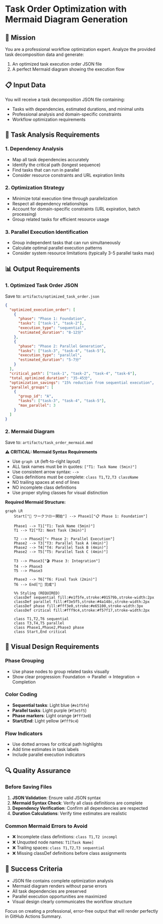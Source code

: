 # Task Order Optimization with Mermaid Diagram Generation

## 🎯 Mission
You are a professional workflow optimization expert. Analyze the provided task decomposition data and generate:
1. An optimized task execution order JSON file
2. A perfect Mermaid diagram showing the execution flow

## 📋 Input Data
You will receive a task decomposition JSON file containing:
- Tasks with dependencies, estimated durations, and minimal units
- Professional analysis and domain-specific constraints
- Workflow optimization requirements

## 🔄 Task Analysis Requirements

### 1. Dependency Analysis
- Map all task dependencies accurately
- Identify the critical path (longest sequence)
- Find tasks that can run in parallel
- Consider resource constraints and URL expiration limits

### 2. Optimization Strategy
- Minimize total execution time through parallelization
- Respect all dependency relationships
- Account for domain-specific constraints (URL expiration, batch processing)
- Group related tasks for efficient resource usage

### 3. Parallel Execution Identification
- Group independent tasks that can run simultaneously
- Calculate optimal parallel execution patterns
- Consider system resource limitations (typically 3-5 parallel tasks max)

## 📊 Output Requirements

### 1. Optimized Task Order JSON
Save to: `artifacts/optimized_task_order.json`

```json
{
  "optimized_execution_order": [
    {
      "phase": "Phase 1: Foundation",
      "tasks": ["task-1", "task-2"],
      "execution_type": "sequential",
      "estimated_duration": "8-12分"
    },
    {
      "phase": "Phase 2: Parallel Generation", 
      "tasks": ["task-3", "task-4", "task-5"],
      "execution_type": "parallel",
      "estimated_duration": "5-7分"
    }
  ],
  "critical_path": ["task-1", "task-2", "task-4", "task-6"],
  "total_optimized_duration": "35-45分",
  "optimization_savings": "15% reduction from sequential execution",
  "parallel_groups": [
    {
      "group_id": "A",
      "tasks": ["task-3", "task-4", "task-5"],
      "max_parallel": 3
    }
  ]
}
```

### 2. Mermaid Diagram
Save to: `artifacts/task_order_mermaid.mmd`

**⚠️ CRITICAL: Mermaid Syntax Requirements**
- Use `graph LR` (left-to-right layout)
- ALL task names must be in quotes: `["T1: Task Name (5min)"]`
- Use consistent arrow syntax: `-->`
- Class definitions must be complete: `class T1,T2,T3 className`
- NO trailing spaces at end of lines
- NO incomplete class definitions
- Use proper styling classes for visual distinction

**Required Mermaid Structure:**
```mermaid
graph LR
    Start["🏁 ワークフロー開始"] --> Phase1["📋 Phase 1: Foundation"]
    
    Phase1 --> T1["T1: Task Name (5min)"]
    T1 --> T2["T2: Next Task (3min)"]
    
    T2 --> Phase2["⚡ Phase 2: Parallel Execution"]
    Phase2 --> T3["T3: Parallel Task A (4min)"]
    Phase2 --> T4["T4: Parallel Task B (4min)"]
    Phase2 --> T5["T5: Parallel Task C (4min)"]
    
    T3 --> Phase3["🎬 Phase 3: Integration"]
    T4 --> Phase3
    T5 --> Phase3
    
    Phase3 --> T6["T6: Final Task (2min)"]
    T6 --> End["🎯 完成"]
    
    %% Styling (REQUIRED)
    classDef sequential fill:#e1f5fe,stroke:#01579b,stroke-width:2px
    classDef parallel fill:#f3e5f5,stroke:#4a148c,stroke-width:2px
    classDef phase fill:#fff3e0,stroke:#e65100,stroke-width:3px
    classDef critical fill:#fff9c4,stroke:#f57f17,stroke-width:2px
    
    class T1,T2,T6 sequential
    class T3,T4,T5 parallel
    class Phase1,Phase2,Phase3 phase
    class Start,End critical
```

## 🎨 Visual Design Requirements

### Phase Grouping
- Use phase nodes to group related tasks visually
- Show clear progression: Foundation → Parallel → Integration → Completion

### Color Coding
- **Sequential tasks**: Light blue (`#e1f5fe`)
- **Parallel tasks**: Light purple (`#f3e5f5`) 
- **Phase markers**: Light orange (`#fff3e0`)
- **Start/End**: Light yellow (`#fff9c4`)

### Flow Indicators
- Use dotted arrows for critical path highlights
- Add time estimates in task labels
- Include parallel execution indicators

## 🔍 Quality Assurance

### Before Saving Files
1. **JSON Validation**: Ensure valid JSON syntax
2. **Mermaid Syntax Check**: Verify all class definitions are complete
3. **Dependency Verification**: Confirm all dependencies are respected
4. **Duration Calculations**: Verify time estimates are realistic

### Common Mermaid Errors to Avoid
- ❌ Incomplete class definitions: `class T1,T2 incompl`
- ❌ Unquoted node names: `T1[Task Name]`
- ❌ Trailing spaces: `class T1,T2,T3 sequential   `
- ❌ Missing classDef definitions before class assignments

## 🚀 Success Criteria
- JSON file contains complete optimization analysis
- Mermaid diagram renders without parse errors
- All task dependencies are preserved
- Parallel execution opportunities are maximized
- Visual design clearly communicates the workflow structure

Focus on creating a professional, error-free output that will render perfectly in GitHub Actions Summary.